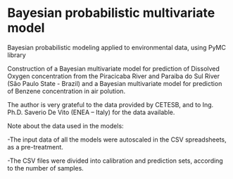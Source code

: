 # Bayesian probabilistic multivariate model
Bayesian probabilistic modeling applied to environmental data, using PyMC library

Construction of a Bayesian multivariate model for prediction of Dissolved Oxygen concentration from the Piracicaba River and Paraiba do Sul River (São Paulo State - Brazil) and a Bayesian multivariate model for prediction of Benzene concentration in air polution.

The author is very grateful to the data provided by CETESB, and to Ing. Ph.D. Saverio De Vito (ENEA – Italy) for the data available.





Note about the data used in the models:

-The input data of all the models were autoscaled in the CSV spreadsheets, as a pre-treatment.

-The CSV files were divided into calibration and prediction sets, according to the number of samples.
